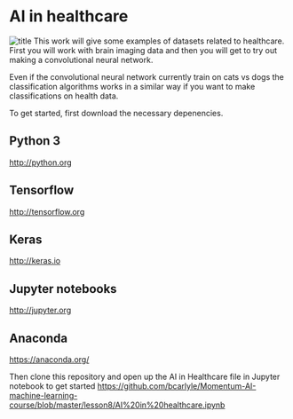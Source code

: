 # AI in healthcare
![title](https://www.researchgate.net/profile/Kylie_Rochford/publication/260761456/figure/fig2/AS:273959681785862@1442328486230/Figure-2-The-default-mode-network-DMN-Strong-overlap-in-the-DMN-representation-based.png)
This work will give some examples of datasets related to healthcare. First you will work with brain imaging data and then you will get to try out making a convolutional neural network.

Even if the convolutional neural network currently train on cats vs dogs the classification algorithms works in a similar way if you want to make classifications on health data. 

To get started, first download the necessary depenencies.

## Python 3
http://python.org

## Tensorflow
http://tensorflow.org

## Keras
http://keras.io

## Jupyter notebooks
http://jupyter.org

## Anaconda
https://anaconda.org/

Then clone this repository and open up the AI in Healthcare file in Jupyter notebook to get started
https://github.com/bcarlyle/Momentum-AI-machine-learning-course/blob/master/lesson8/AI%20in%20healthcare.ipynb
